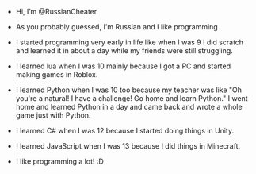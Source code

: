 - Hi, I’m @RussianCheater
- As you probably guessed, I'm Russian and I like programming
- I started programming very early in life like when I was 9 I did scratch and learned it in about a day while my friends were still struggling.
- I learned lua when I was 10 mainly because I got a PC and started making games in Roblox.
- I learned Python when I was 10 too because my teacher was like "Oh you're a natural! I have a challenge! Go home and learn Python." I went home and learned Python in a day and came back and wrote a whole game just with Python.
- I learned C# when I was 12 because I started doing things in Unity.
- I learned JavaScript when I was 13 because I did things in Minecraft.

- I like programming a lot! :D
